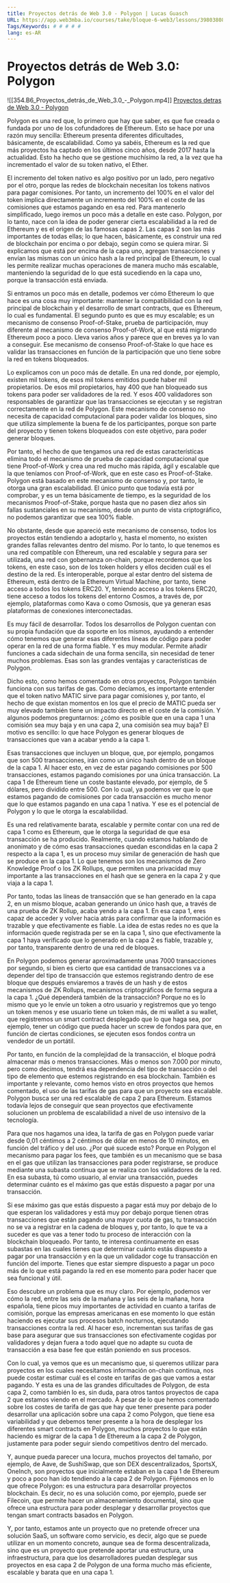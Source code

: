 ```yaml
---
title: Proyectos detrás de Web 3.0 - Polygon | Lucas Guasch
URL: https://app.web3mba.io/courses/take/bloque-6-web3/lessons/39803808-u4-3-proyectos-detras-de-web-3-0-polygon-lucas-guasch
Tags/Keywords: # # # # #
lang: es-AR
---
```

# Proyectos detrás de Web 3.0: Polygon
![[354.B6_Proyectos_detrás_de_Web_3.0_-_Polygon.mp4]]
[Proyectos detras de Web 3.0 - Polygon](https://app.web3mba.io?wvideo=hx1jdr7mlj)

Polygon es una red que, lo primero que hay que saber, es que fue creada o fundada por uno de los cofundadores de Ethereum. Esto se hace por una razón muy sencilla: Ethereum presenta diferentes dificultades, básicamente, de escalabilidad. Como ya sabéis, Ethereum es la red que más proyectos ha captado en los últimos cinco años, desde 2017 hasta la actualidad. Esto ha hecho que se gestione muchísimo la red, a la vez que ha incrementado el valor de su token nativo, el Ether.

El incremento del token nativo es algo positivo por un lado, pero negativo por el otro, porque las redes de blockchain necesitan los tokens nativos para pagar comisiones. Por tanto, un incremento del 100% en el valor del token implica directamente un incremento del 100% en el coste de las comisiones que estamos pagando en esa red. Para mantenerlo simplificado, luego iremos un poco más a detalle en este caso. Polygon, por lo tanto, nace con la idea de poder generar cierta escalabilidad a la red de Ethereum y es el origen de las famosas capas 2. Las capas 2 son las más importantes de todas ellas; lo que hacen, básicamente, es construir una red de blockchain por encima o por debajo, según como se quiera mirar. Si explicamos que está por encima de la capa uno, agregan transacciones y envían las mismas con un único hash a la red principal de Ethereum, lo cual les permite realizar muchas operaciones de manera mucho más escalable, manteniendo la seguridad de lo que está sucediendo en la capa uno, porque la transacción está enviada.

Si entramos un poco más en detalle, podemos ver cómo Ethereum lo que hace es una cosa muy importante: mantener la compatibilidad con la red principal de blockchain y el desarrollo de smart contracts, que es Ethereum, lo cual es fundamental. El segundo punto es que es muy escalable; es un mecanismo de consenso Proof-of-Stake, prueba de participación, muy diferente al mecanismo de consenso Proof-of-Work, al que está migrando Ethereum poco a poco. Lleva varios años y parece que en breves ya lo van a conseguir. Ese mecanismo de consenso Proof-of-Stake lo que hace es validar las transacciones en función de la participación que uno tiene sobre la red en tokens bloqueados.

Lo explicamos con un poco más de detalle. En una red donde, por ejemplo, existen mil tokens, de esos mil tokens emitidos puede haber mil propietarios. De esos mil propietarios, hay 400 que han bloqueado sus tokens para poder ser validadores de la red. Y esos 400 validadores son responsables de garantizar que las transacciones se ejecutan y se registran correctamente en la red de Polygon. Este mecanismo de consenso no necesita de capacidad computacional para poder validar los bloques, sino que utiliza simplemente la buena fe de los participantes, porque son parte del proyecto y tienen tokens bloqueados con este objetivo, para poder generar bloques.

Por tanto, el hecho de que tengamos una red de estas características elimina todo el mecanismo de prueba de capacidad computacional que tiene Proof-of-Work y crea una red mucho más rápida, ágil y escalable que la que teníamos con Proof-of-Work, que en este caso es Proof-of-Stake. Polygon está basado en este mecanismo de consenso y, por tanto, le otorga una gran escalabilidad. El único punto que todavía está por comprobar, y es un tema básicamente de tiempo, es la seguridad de los mecanismos Proof-of-Stake, porque hasta que no pasen diez años sin fallas sustanciales en su mecanismo, desde un punto de vista criptográfico, no podemos garantizar que sea 100% fiable.

No obstante, desde que apareció este mecanismo de consenso, todos los proyectos están tendiendo a adoptarlo y, hasta el momento, no existen grandes fallas relevantes dentro del mismo. Por lo tanto, lo que tenemos es una red compatible con Ethereum, una red escalable y segura para ser utilizada, una red con gobernanza on-chain, porque recordemos que los tokens, en este caso, son de los token holders y ellos deciden cuál es el destino de la red. Es interoperable, porque al estar dentro del sistema de Ethereum, está dentro de la Ethereum Virtual Machine, por tanto, tiene acceso a todos los tokens ERC20. Y, teniendo acceso a los tokens ERC20, tiene acceso a todos los tokens del entorno Cosmos, a través de, por ejemplo, plataformas como Kava o como Osmosis, que ya generan esas plataformas de conexiones interconectadas.

Es muy fácil de desarrollar. Todos los desarrollos de Polygon cuentan con su propia fundación que da soporte en los mismos, ayudando a entender cómo tenemos que generar esas diferentes líneas de código para poder operar en la red de una forma fiable. Y es muy modular. Permite añadir funciones a cada sidechain de una forma sencilla, sin necesidad de tener muchos problemas. Esas son las grandes ventajas y características de Polygon.

Dicho esto, como hemos comentado en otros proyectos, Polygon también funciona con sus tarifas de gas. Como decíamos, es importante entender que el token nativo MATIC sirve para pagar comisiones y, por tanto, el hecho de que existan momentos en los que el precio de MATIC pueda ser muy elevado también tiene un impacto directo en el coste de la comisión. Y algunos podemos preguntarnos: ¿cómo es posible que en una capa 1 una comisión sea muy baja y en una capa 2, una comisión sea muy baja? El motivo es sencillo: lo que hace Polygon es generar bloques de transacciones que van a acabar yendo a la capa 1.

Esas transacciones que incluyen un bloque, que, por ejemplo, pongamos que son 500 transacciones, irán como un único hash dentro de un bloque de la capa 1. Al hacer esto, en vez de estar pagando comisiones por 500 transacciones, estamos pagando comisiones por una única transacción. La capa 1 de Ethereum tiene un coste bastante elevado, por ejemplo, de 5 dólares, pero dividido entre 500. Con lo cual, ya podemos ver que lo que estamos pagando de comisiones por cada transacción es mucho menor que lo que estamos pagando en una capa 1 nativa. Y ese es el potencial de Polygon y lo que le otorga la escalabilidad.

Es una red relativamente barata, escalable y permite contar con una red de capa 1 como es Ethereum, que le otorga la seguridad de que esa transacción se ha producido. Realmente, cuando estamos hablando de anonimato y de cómo esas transacciones quedan escondidas en la capa 2 respecto a la capa 1, es un proceso muy similar de generación de hash que se produce en la capa 1. Lo que tenemos son los mecanismos de Zero Knowledge Proof o los ZK Rollups, que permiten una privacidad muy importante a las transacciones en el hash que se genera en la capa 2 y que viaja a la capa 1.

Por tanto, todas las líneas de transacción que se han generado en la capa 2, en un mismo bloque, acaban generando un único hash que, a través de una prueba de ZK Rollup, acaba yendo a la capa 1. En esa capa 1, eres capaz de acceder y volver hacia atrás para confirmar que la información es trazable y que efectivamente es fiable. La idea de estas redes no es que la información quede registrada per se en la capa 1, sino que efectivamente la capa 1 haya verificado que lo generado en la capa 2 es fiable, trazable y, por tanto, transparente dentro de una red de bloques.

En Polygon podemos generar aproximadamente unas 7000 transacciones por segundo, si bien es cierto que esa cantidad de transacciones va a depender del tipo de transacción que estemos registrando dentro de ese bloque que después enviaremos a través de un hash y de estos mecanismos de ZK Rollups, mecanismos criptográficos de forma segura a la capa 1. ¿Qué dependerá también de la transacción? Porque no es lo mismo que yo le envíe un token a otro usuario y registremos que yo tengo un token menos y ese usuario tiene un token más, de mi wallet a su wallet, que registremos un smart contract desplegado que lo que haga sea, por ejemplo, tener un código que pueda hacer un screw de fondos para que, en función de ciertas condiciones, se ejecuten esos fondos contra un vendedor de un portátil.

Por tanto, en función de la complejidad de la transacción, el bloque podrá almacenar más o menos transacciones. Más o menos son 7.000 por minuto, pero como decimos, tendrá esa dependencia del tipo de transacción o del tipo de elemento que estemos registrando en esa blockchain. También es importante y relevante, como hemos visto en otros proyectos que hemos comentado, el uso de las tarifas de gas para que un proyecto sea escalable. Polygon busca ser una red escalable de capa 2 para Ethereum. Estamos todavía lejos de conseguir que sean proyectos que efectivamente solucionen un problema de escalabilidad a nivel de uso intensivo de la tecnología.

Para que nos hagamos una idea, la tarifa de gas en Polygon puede variar desde 0,01 céntimos a 2 céntimos de dólar en menos de 10 minutos, en función del tráfico y del uso. ¿Por qué sucede esto? Porque en Polygon el mecanismo para pagar los fees, que también es un mecanismo que se basa en el gas que utilizan las transacciones para poder registrarse, se produce mediante una subasta continua que se realiza con los validadores de la red. En esa subasta, tú como usuario, al enviar una transacción, puedes determinar cuánto es el máximo gas que estás dispuesto a pagar por una transacción.

Si ese máximo gas que estás dispuesto a pagar está muy por debajo de lo que esperan los validadores y está muy por debajo porque tienen otras transacciones que están pagando una mayor cuota de gas, tu transacción no se va a registrar en la cadena de bloques y, por tanto, lo que te va a suceder es que vas a tener todo tu proceso de interacción con la blockchain bloqueado. Por tanto, te interesa continuamente en esas subastas en las cuales tienes que determinar cuánto estás dispuesto a pagar por una transacción y en la que un validador coge tu transacción en función del importe. Tienes que estar siempre dispuesto a pagar un poco más de lo que está pagando la red en ese momento para poder hacer que sea funcional y útil.

Eso descubre un problema que es muy claro. Por ejemplo, podemos ver cómo la red, entre las seis de la mañana y las seis de la mañana, hora española, tiene picos muy importantes de actividad en cuanto a tarifas de comisión, porque las empresas americanas en ese momento lo que están haciendo es ejecutar sus procesos batch nocturnos, ejecutando transacciones contra la red. Al hacer eso, incrementan sus tarifas de gas base para asegurar que sus transacciones son efectivamente cogidas por validadores y dejan fuera a todo aquel que no adapte su cuota de transacción a esa base fee que están poniendo en sus procesos.

Con lo cual, ya vemos que es un mecanismo que, si queremos utilizar para proyectos en los cuales necesitamos información on-chain continua, nos puede costar estimar cuál es el coste en tarifas de gas que vamos a estar pagando. Y esta es una de las grandes dificultades de Polygon, de esta capa 2, como también lo es, sin duda, para otros tantos proyectos de capa 2 que estamos viendo en el mercado. A pesar de lo que hemos comentado sobre los costes de tarifa de gas que hay que tener presente para poder desarrollar una aplicación sobre una capa 2 como Polygon, que tiene esa variabilidad y que debemos tener presente a la hora de desplegar los diferentes smart contracts en Polygon, muchos proyectos lo que están haciendo es migrar de la capa 1 de Ethereum a la capa 2 de Polygon, justamente para poder seguir siendo competitivos dentro del mercado.

Y, aunque pueda parecer una locura, muchos proyectos del tamaño, por ejemplo, de Aave, de SushiSwap, que son DEX descentralizados, SportsX, OneInch, son proyectos que inicialmente estaban en la capa 1 de Ethereum y poco a poco han ido tendiendo a la capa 2 de Polygon. Fijémonos en lo que ofrece Polygon: es una estructura para desarrollar proyectos blockchain. Es decir, no es una solución como, por ejemplo, puede ser Filecoin, que permite hacer un almacenamiento documental, sino que ofrece una estructura para poder desplegar y desarrollar proyectos que tengan smart contracts basados en Polygon.

Y, por tanto, estamos ante un proyecto que no pretende ofrecer una solución SaaS, un software como servicio, es decir, algo que se puede utilizar en un momento concreto, aunque sea de forma descentralizada, sino que es un proyecto que pretende aportar una estructura, una infraestructura, para que los desarrolladores puedan desplegar sus proyectos en esa capa 2 de Polygon de una forma mucho más eficiente, escalable y barata que en una capa 1.